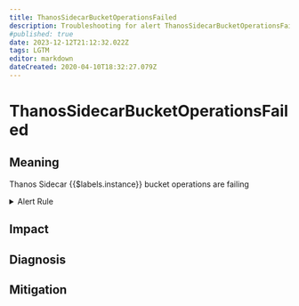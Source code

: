 ```yaml
---
title: ThanosSidecarBucketOperationsFailed
description: Troubleshooting for alert ThanosSidecarBucketOperationsFailed
#published: true
date: 2023-12-12T21:12:32.022Z
tags: LGTM
editor: markdown
dateCreated: 2020-04-10T18:32:27.079Z
---
```


# ThanosSidecarBucketOperationsFailed

## Meaning
[//]: # "Short paragraph that explains what the alert means"
Thanos Sidecar {{$labels.instance}} bucket operations are failing

<details>
  <summary>Alert Rule</summary>

  ```yaml
alert: ThanosSidecarBucketOperationsFailed
expr: sum by (job, instance) (rate(thanos_objstore_bucket_operation_failures_total{job=~".*thanos-sidecar.*"}[5m])) > 0
for: 5m
labels:
    severity: critical
annotations:
    summary: Thanos Sidecar Bucket Operations Failed (instance {{ $labels.instance }})
    description: |-
        Thanos Sidecar {{$labels.instance}} bucket operations are failing
          VALUE = {{ $value }}
          LABELS = {{ $labels }}
    runbook: https://github.com/srerun/prometheus-alerts/content/runbooks/ThanosSidecarBucketOperationsFailed

  ```
</details>


## Impact
[//]: # "What could / will happen if the alert is not addressed"



## Diagnosis
[//]: # "Steps to take to identify the cause of the problem"



## Mitigation
[//]: # "The steps necessary to resolve the alert"
